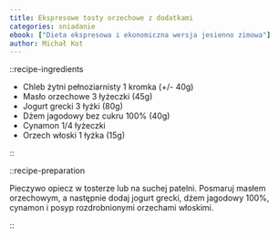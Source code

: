 ```yaml
---
title: Ekspresowe tosty orzechowe z dodatkami
categories: sniadanie
ebook: ["Dieta ekspresowa i ekonomiczna wersja jesienno zimowa"]
author: Michał Kot
---
```


::recipe-ingredients

- Chleb żytni pełnoziarnisty 1 kromka (+/- 40g)
- Masło orzechowe 3 łyżeczki (45g)
- Jogurt grecki 3 łyżki (80g)
- Dżem jagodowy bez cukru 100% (40g)
- Cynamon 1/4 łyżeczki
- Orzech włoski 1 łyżka (15g)

::

::recipe-preparation

Pieczywo opiecz w tosterze lub na suchej patelni. Posmaruj masłem orzechowym, a następnie dodaj jogurt grecki, dżem jagodowy 100%, cynamon i posyp rozdrobnionymi orzechami włoskimi.

::